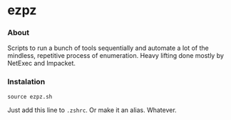 # ezpz

### About
Scripts to run a bunch of tools sequentially and automate a lot of the mindless, repetitive process of enumeration.
Heavy lifting done mostly by NetExec and Impacket.

### Instalation
```
source ezpz.sh
```
Just add this line to `.zshrc`. Or make it an alias. Whatever.
